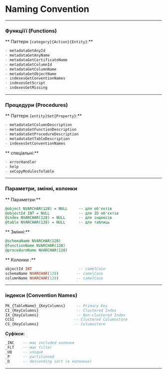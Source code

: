# Naming Convention
---

### **Функціїї (Functions)**


** Паттерн `{category}{Action}{Entity}`:**
```sql
- metadataGetAnyId
- metadataGetAnyName
- metadataGetCertificateName
- metadataGetColumnId
- metadataGetColumnName
- metadataGetObjectName
- indexesGetConventionNames
- indexesGetScript
- indexesGetMissing
```
 

---

### **Процедури (Procedures)**

** Паттерн `{entity}Set{Property}`:**
```sql
- metadataSetColumnDescription
- metadataSetFunctionDescription
- metadataSetProcedureDescription
- metadataSetTableDescription
- indexesSetConventionNames
```

** спеціальні:**
```sql
- errorHandler
- help
- xeCopyModulesToTable
```
 

---

### **Параметри, змінні, колонки**

** Параметри:**
```sql
@object NVARCHAR(128) = NULL     -- для об'єктів
@objectId INT = NULL             -- для ID об'єктів
@index NVARCHAR(128) = NULL      -- для індексів
@table NVARCHAR(128) = NULL      -- для таблиць
```

** Змінні:**
```sql
@schemaName NVARCHAR(128)       
@functionName NVARCHAR(128)
@procedureName NVARCHAR(128)
```

** Колонки :**
```sql
objectId INT                     -- camelCase
schemaName NVARCHAR(128)        -- camelCase
columnName NVARCHAR(128)        -- camelCase
```


---

### **індекси (Convention Names)**

 
```sql
PK_{TableName}_{KeyColumns}     -- Primary Key
CI_{KeyColumns}                 -- Clustered Index
IX_{KeyColumns}                 -- Non-clustered Index
CCSI                           -- Clustered Columnstore
CS_{KeyColumns}                -- Columnstore
```

**Суфікси:**
```sql
_INC    -- має included колонки
_FLT    -- має filter
_UQ     -- unique
_P      -- partitioned
_D      -- descending sort (в колонках)
```

---
